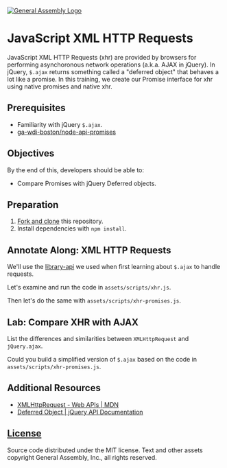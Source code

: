 [![General Assembly Logo](https://camo.githubusercontent.com/1a91b05b8f4d44b5bbfb83abac2b0996d8e26c92/687474703a2f2f692e696d6775722e636f6d2f6b6538555354712e706e67)](https://generalassemb.ly/education/web-development-immersive)

# JavaScript XML HTTP Requests

JavaScript XML HTTP Requests (xhr) are provided by browsers for performing
asynchoronous network operations (a.k.a. AJAX in jQuery). In jQuery, `$.ajax`
returns something called a "deferred object" that behaves a lot like a promise.
In this training, we create our Promise interface for xhr using native promises
and native xhr.

## Prerequisites

-   Familiarity with jQuery `$.ajax`.
-   [ga-wdi-boston/node-api-promises](https://github.com/ga-wdi-boston/node-api-promises)

## Objectives

By the end of this, developers should be able to:

-   Compare Promises with jQuery Deferred objects.

## Preparation

1.  [Fork and clone](https://github.com/ga-wdi-boston/meta/wiki/ForkAndClone)
    this repository.
1.  Install dependencies with `npm install`.

## Annotate Along: XML HTTP Requests

We'll use the [library-api](https://github.com/ga-wdi-boston/library-api) we
 used when first learning about `$.ajax` to handle requests.

Let's examine and run the code in `assets/scripts/xhr.js`.

Then let's do the same with `assets/scripts/xhr-promises.js`.

## Lab: Compare XHR with AJAX

List the differences and similarities between `XMLHttpRequest` and
 `jQuery.ajax`.

Could you build a simplified version of `$.ajax` based on the code in
 `assets/scripts/xhr-promises.js`.

## Additional Resources

-   [XMLHttpRequest - Web APIs | MDN](https://developer.mozilla.org/en-US/docs/Web/API/XMLHttpRequest)
-   [Deferred Object | jQuery API Documentation](https://api.jquery.com/category/deferred-object/)

## [License](LICENSE)

Source code distributed under the MIT license. Text and other assets copyright
General Assembly, Inc., all rights reserved.
